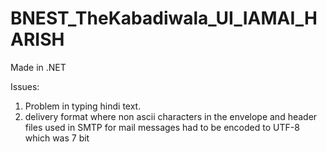 # BNEST_TheKabadiwala_UI_IAMAI_HARISH

Made in .NET

Issues:
1) Problem in typing hindi text.
2) delivery format where non ascii characters in the envelope and header files used in SMTP for mail messages had to be encoded to UTF-8 which was 7 bit
